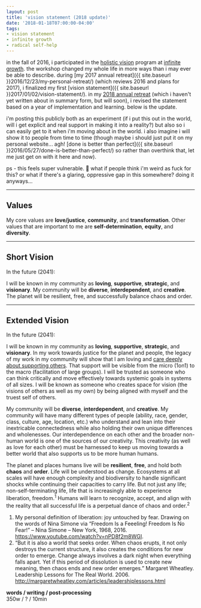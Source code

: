 ```yaml
---
layout: post
title: 'vision statement (2018 update)'
date: '2018-01-18T07:00:00-04:00'
tags:
- vision statement
- infinite growth
- radical self-help
--- 
```


in the fall of 2016, i participated in the [holistic vision](http://infinitegrowth.rocks/connect) program at [infinite growth](http://infinitegrowth.rocks/). the workshop changed my whole life in more ways than i may ever be able to describe. during [my 2017 annual retreat]({{ site.baseurl }}2016/12/23/my-personal-retreat/) (which reviews 2016 and plans for 2017), i finalized my first [vision statement]({{ site.baseurl }}2017/01/02/vision-statement/). in my [2018 annual retreat](https://medium.com/@lqb2/im-preparing-for-2018-yes-i-know-it-s-barely-november-8f0dc44516b3) (which i haven't yet written about in summary form, but will soon), i revised the statement based on a year of implementation and learning. below is the update. 

i'm posting this publicly both as an experiment (if i put this out in the world, will i get explicit and real support in making it into a reality?) but also so i can easily get to it when i'm moving about in the world. i also imagine i will show it to people from time to time (though maybe i should just put it on my personal website... agh! [done is better than perfect]({{ site.baseurl }}2016/05/27/done-is-better-than-perfect/) so rather than overthink that, let me just get on with it here and now).

ps - this feels super vulnerable. 😬 what if people think i'm weird as fuck for this? or what if there's a glaring, oppressive gap in this somewhere? doing it anyways...

---

## Values 
My core values are **love/justice**, **community**, and **transformation**. Other values that are important to me are **self-determination**, **equity**, and **diversity**.

---

## Short Vision
In the future (2041):

I will be known in my community as **loving**, **supportive**, **strategic**, and **visionary**. My community will be **diverse**, **interdependent**, and **creative**. The planet will be resilient, free, and successfully balance chaos and order. 

---

## Extended Vision

In the future (2041):

I will be known in my community as **loving**, **supportive**, **strategic**, and **visionary**. In my work towards justice for the planet and people, the legacy of my work in my community will show that I am loving and [care deeply about supporting others](https://www.enneagraminstitute.com/type-2). That support will be visible from the micro (1on1) to the macro (facilitation of large groups). I will be trusted as someone who can think critically and move effectively towards systemic goals in systems of all sizes. I will be known as someone who creates space for vision (the visions of others as well as my own) by being aligned with myself and the truest self of others.

My community will be **diverse**, **interdependent**, and **creative**. My community will have many different types of people (ability, race, gender, class, culture, age, location, etc.) who understand and lean into their inextricable connectedness while also holding their own unique differences and wholenesses. Our interdependence on each other and the broader non-human world is one of the sources of our creativity. This creativity (as well as love for each other) must be harnessed to keep us moving towards a better world that also supports us to be more human humans.   

The planet and places humans live will be **resilient**, **free**, and hold both **chaos** and **order**. Life will be understood as change. Ecosystems at all scales will have enough complexity and biodiversity to handle significant shocks while continuing their capacities to carry life. But not just any life; non-self-terminating life, life that is increasingly able to experience liberation, freedom.<sup>1</sup> Humans will learn to recognize, accept, and align with the reality that all successful life is a perpetual dance of chaos and order.<sup>2</sup>

1. My personal definition of liberation: joy untouched by fear. Drawing on the words of Nina Simone via “Freedom Is a Feeeling! Freedom Is No Fear!” – Nina Simone – New York, 1968, 2016. https://www.youtube.com/watch?v=nPD8f2m8WGI.
2. “But it is also a world that seeks order. When chaos erupts, it not only destroys the current structure, it also creates the conditions for new order to emerge. Change always involves a dark night when everything falls apart. Yet if this period of dissolution is used to create new meaning, then chaos ends and new order emerges.” Margaret Wheatley. Leadership Lessons for The Real World. 2006. http://margaretwheatley.com/articles/leadershiplessons.html 


<!-- hyperlink bank -->


<!-- &#042; = asterisk -->
<!-- &#039; = single quote '-->

**words / writing / post-processing**  
350w / ? / 10min